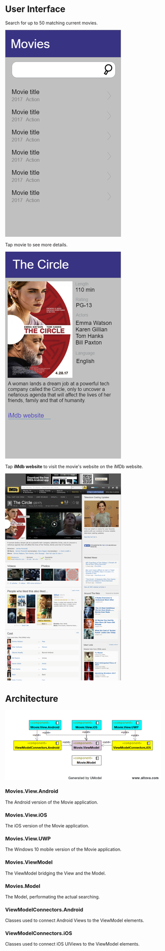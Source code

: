# User Interface
Search for up to 50 matching current movies.

![Search](/Documents/Search.png)

Tap movie to see more details.

![Search result details](/Documents/Search_result_details.png)

Tap **iMdb website** to visit the movie's website on the iMDb website.

![Search result details](/Documents/iMdb_website_for_movie.png)

# Architecture

![Search result details](/Documents/ComponentDiagram.png)

### Movies.View.Android
The Android version of the Movie application.
### Movies.View.iOS
The iOS version of the Movie application.
### Movies.View.UWP
The Windows 10 mobile version of the Movie application.
### Movies.ViewModel
The ViewModel bridging the View and the Model.
### Movies.Model
The Model, performating the actual searching.
### ViewModelConnectors.Android
Classes used to connect Android Views to the ViewModel elements.
### ViewModelConnectors.iOS
Classes used to connect iOS UIViews to the ViewModel elements.
